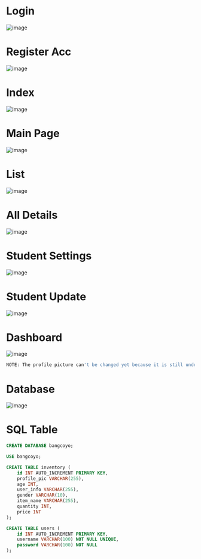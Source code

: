# Login
![image](https://github.com/user-attachments/assets/b2802c68-aba6-482b-b0b5-61e55f18f787)

# Register Acc
![image](https://github.com/user-attachments/assets/84c81f8b-935c-4adf-9730-870bf704475b)

# Index
![image](https://github.com/user-attachments/assets/ab2e19f0-287e-48aa-a896-6c27ed3be0ae)

# Main Page
![image](https://github.com/user-attachments/assets/6a59b2fa-acc6-4a02-9111-4196abf4ca53)

# List
![image](https://github.com/user-attachments/assets/c955d415-7564-455a-97a2-0ee871721e96)

# All Details
![image](https://github.com/user-attachments/assets/4eb7e55e-6ca9-45c8-9865-36e8a3bbb49f)

# Student Settings
![image](https://github.com/user-attachments/assets/3525c87d-92ce-465c-8f0b-2e67731e956f)

# Student Update
![image](https://github.com/user-attachments/assets/154fe584-1342-4c20-982b-d53e97b9cbd2)

# Dashboard
![image](https://github.com/user-attachments/assets/e81e7116-5dc3-4334-94b6-416aea276a20)

```sh
NOTE: The profile picture can't be changed yet because it is still under development. (Not Responsive)
```
# Database
![image](https://github.com/user-attachments/assets/0f5a5d9c-0d74-4781-9f4b-3c5cc0842db6)

# SQL Table
```sql
CREATE DATABASE bangcoyo;

USE bangcoyo;

CREATE TABLE inventory (
    id INT AUTO_INCREMENT PRIMARY KEY,
    profile_pic VARCHAR(255),
    age INT,
    user_info VARCHAR(255),
    gender VARCHAR(10),
    item_name VARCHAR(255),
    quantity INT,
    price INT
);

CREATE TABLE users (
    id INT AUTO_INCREMENT PRIMARY KEY,
    username VARCHAR(100) NOT NULL UNIQUE,
    password VARCHAR(100) NOT NULL
);
```
